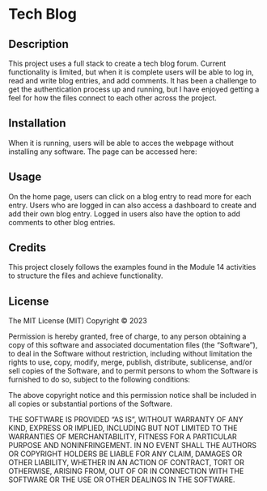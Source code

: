 # Tech Blog

## Description
This project uses a full stack to create a tech blog forum. Current functionality is limited, but when it is complete users will be able to log in, read and write blog entries, and add comments. It has been a challenge to get the authentication process up and running, but I have enjoyed getting a feel for how the files connect to each other across the project.

## Installation
When it is running, users will be able to acces the webpage without installing any software. The page can be accessed here: 

## Usage
On the home page, users can click on a blog entry to read more for each entry. Users who are logged in can also access a dashboard to create and add their own blog entry. Logged in users also have the option to add comments to other blog entries.

## Credits
This project closely follows the examples found in the Module 14 activities to structure the files and achieve functionality.

## License
The MIT License (MIT)
Copyright © 2023

Permission is hereby granted, free of charge, to any person obtaining a copy of this software and associated documentation files (the “Software”), to deal in the Software without restriction, including without limitation the rights to use, copy, modify, merge, publish, distribute, sublicense, and/or sell copies of the Software, and to permit persons to whom the Software is furnished to do so, subject to the following conditions:

The above copyright notice and this permission notice shall be included in all copies or substantial portions of the Software.

THE SOFTWARE IS PROVIDED “AS IS”, WITHOUT WARRANTY OF ANY KIND, EXPRESS OR IMPLIED, INCLUDING BUT NOT LIMITED TO THE WARRANTIES OF MERCHANTABILITY, FITNESS FOR A PARTICULAR PURPOSE AND NONINFRINGEMENT. IN NO EVENT SHALL THE AUTHORS OR COPYRIGHT HOLDERS BE LIABLE FOR ANY CLAIM, DAMAGES OR OTHER LIABILITY, WHETHER IN AN ACTION OF CONTRACT, TORT OR OTHERWISE, ARISING FROM, OUT OF OR IN CONNECTION WITH THE SOFTWARE OR THE USE OR OTHER DEALINGS IN THE SOFTWARE.